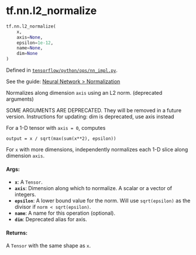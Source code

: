 <div itemscope itemtype="http://developers.google.com/ReferenceObject">
<meta itemprop="name" content="tf.nn.l2_normalize" />
</div>

# tf.nn.l2_normalize

``` python
tf.nn.l2_normalize(
    x,
    axis=None,
    epsilon=1e-12,
    name=None,
    dim=None
)
```



Defined in [`tensorflow/python/ops/nn_impl.py`](https://www.tensorflow.org/code/tensorflow/python/ops/nn_impl.py).

See the guide: [Neural Network > Normalization](../../../../api_guides/python/nn.md#Normalization)

Normalizes along dimension `axis` using an L2 norm. (deprecated arguments)

SOME ARGUMENTS ARE DEPRECATED. They will be removed in a future version.
Instructions for updating:
dim is deprecated, use axis instead

For a 1-D tensor with `axis = 0`, computes

    output = x / sqrt(max(sum(x**2), epsilon))

For `x` with more dimensions, independently normalizes each 1-D slice along
dimension `axis`.

#### Args:

* <b>`x`</b>: A `Tensor`.
* <b>`axis`</b>: Dimension along which to normalize.  A scalar or a vector of
    integers.
* <b>`epsilon`</b>: A lower bound value for the norm. Will use `sqrt(epsilon)` as the
    divisor if `norm < sqrt(epsilon)`.
* <b>`name`</b>: A name for this operation (optional).
* <b>`dim`</b>: Deprecated alias for axis.


#### Returns:

A `Tensor` with the same shape as `x`.